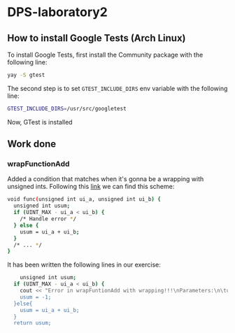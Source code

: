 # DPS-laboratory2

## How to install Google Tests (Arch Linux)

To install Google Tests, first install the Community package with the following line:

```bash
yay -S gtest
```

The second step is to set `GTEST_INCLUDE_DIRS` env variable with the following line:

```bash
GTEST_INCLUDE_DIRS=/usr/src/googletest
```

Now, GTest is installed

## Work done

### wrapFunctionAdd

Added a condition that matches when it's gonna be a wrapping with unsigned ints. Following this [link](https://wiki.sei.cmu.edu/confluence/display/c/INT30-C.+Ensure+that+unsigned+integer+operations+do+not+wrap) we can find this scheme:

```bash
void func(unsigned int ui_a, unsigned int ui_b) {
  unsigned int usum;
  if (UINT_MAX - ui_a < ui_b) {
    /* Handle error */
  } else {
    usum = ui_a + ui_b;
  }
  /* ... */
}
```

It has been written the following lines in our exercise:

```bash
	unsigned int usum;
  if (UINT_MAX - ui_a < ui_b) {
    cout << "Error in wrapFuntionAdd with wrapping!!!\nParameters:\n\tui_a=" << to_string(ui_a) << "\n\tui_b="<< to_string(ui_b) << "\n";
    usum = -1;
  }else{
    usum = ui_a + ui_b;
  }
  return usum;
```